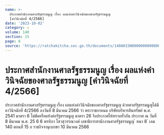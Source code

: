 ```yaml
---
name: >-
  ประกาศสำนักงานศาลรัฐธรรมนูญ เรื่อง ผลแห่งคำวินิจฉัยของศาลรัฐธรรมนูญ
  [คำวินิจฉัยที่ 4/2566]
date: '2023-10-02'
category: ก
volume: 140
section: 15
page: 8
source: 'https://ratchakitcha.soc.go.th/documents/140A015N0000000000800.pdf'
---
```


# ประกาศสำนักงานศาลรัฐธรรมนูญ เรื่อง ผลแห่งคำวินิจฉัยของศาลรัฐธรรมนูญ [คำวินิจฉัยที่ 4/2566]

ประกาศสำนักงานศาลรัฐธรรมนูญ เรื่อง ผลแห่งคำวินิจฉัยของศาลรัฐธรรมนูญ ด้วยศาลรัฐธรรมนูญได้มีคาวินิจฉัยที่ 4/2566 ลงวันที่ 8 มีนาคม 2566 ว่า พระราชกาหนด บริษัทบริหารสินทรัพย์ พ.ศ. 2541 มาตรา 6 ไม่ขัดหรือแย้งต่อรัฐธรรมนูญ มาตรา 26 จึงประกาศให้ทราบทั่วกัน ประกาศ ณ วันที่ 8 มีนาคม พ.ศ. 25 6 6 พรทิภา ไสวสุวรรณวงศ์ เลขาธิการสานักงานศาลรัฐธรรมนูญ ้ หนา 8 ่ เลม 140 ตอนที่ 15 ก ราชกิจจานุเบกษา 10 มีนาคม 2566
